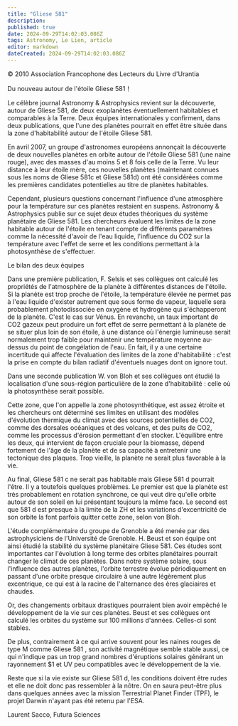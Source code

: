 ```yaml
---
title: "Gliese 581"
description: 
published: true
date: 2024-09-29T14:02:03.086Z
tags: Astronomy, Le Lien, article
editor: markdown
dateCreated: 2024-09-29T14:02:03.086Z
---
```


<p class="v-card v-sheet theme--light grey lighten-3 px-2">© 2010 Association Francophone des Lecteurs du Livre d'Urantia</p>

Du nouveau autour de l'étoile Gliese 581！

Le célèbre journal Astronomy \& Astrophysics revient sur la découverte, autour de Gliese 581, de deux exoplanètes éventuellement habitables et comparables à la Terre. Deux équipes internationales y confirment, dans deux publications, que l'une des planètes pourrait en effet être située dans la zone d'habitabilité autour de l'étoile Gliese 581.

En avril 2007, un groupe d'astronomes européens annonçait la découverte de deux nouvelles planètes en orbite autour de l'étoile Gliese 581 (une naine rouge), avec des masses d'au moins 5 et 8 fois celle de la Terre. Vu leur distance à leur étoile mère, ces nouvelles planètes (maintenant connues sous les noms de Gliese 581c et Gliese 581d) ont été considérées comme les premières candidates potentielles au titre de planètes habitables.

Cependant, plusieurs questions concernant l'influence d'une atmosphère pour la température sur ces planètes restaient en suspens. Astronomy \& Astrophysics publie sur ce sujet deux études théoriques du système planétaire de Gliese 581. Les chercheurs évaluent les limites de la zone habitable autour de l'étoile en tenant compte de différents paramètres comme la nécessité d'avoir de l'eau liquide, l'influence du CO2 sur la température avec l'effet de serre et les conditions permettant à la photosynthèse de s'effectuer.

Le bilan des deux équipes

Dans une première publication, F. Selsis et ses collègues ont calculé les propriétés de l'atmosphère de la planète à différentes distances de l'étoile. Si la planète est trop proche de l'étoile, la température élevée ne permet pas à l'eau liquide d'exister autrement que sous forme de vapeur, laquelle sera probablement photodissociée en oxygène et hydrogène qui s'échapperont de la planète. C'est le cas sur Vénus. En revanche, un taux important de CO2 gazeux peut produire un fort effet de serre permettant à la planète de se situer plus loin de son étoile, à une distance où l'énergie lumineuse serait normalement trop faible pour maintenir une température moyenne au-dessus du point de congélation de l'eau. En fait, il y a une certaine incertitude qui affecte l'évaluation des limites de la zone d'habitabilité : c'est la prise en compte du bilan radiatif d'éventuels nuages dont on ignore tout.

Dans une seconde publication W. von Bloh et ses collègues ont étudié la localisation d'une sous-région particulière de la zone d'habitabilité : celle où la photosynthèse serait possible.

Cette zone, que l'on appelle la zone photosynthétique, est assez étroite et les chercheurs ont déterminé ses limites en utilisant des modèles d'évolution thermique du climat avec des sources potentielles de CO2, comme des dorsales océaniques et des volcans, et des puits de CO2, comme les processus d'érosion permettant d'en stocker. L'équilibre entre les deux, qui intervient de façon cruciale pour la biomasse, dépend fortement de l'âge de la planète et de sa capacité à entretenir une tectonique des plaques. Trop vieille, la planète ne serait plus favorable à la vie.

Au final, Gliese 581 c ne serait pas habitable mais Gliese 581 d pourrait l'être. Il y a toutefois quelques problèmes. Le premier est que la planète est très probablement en rotation synchrone, ce qui veut dire qu'elle orbite autour de son soleil en lui présentant toujours la même face. Le second est que 581 d est presque à la limite de la ZH et les variations d'excentricité de son orbite la font parfois quitter cette zone, selon von Bloh.

L'étude complémentaire du groupe de Grenoble a été menée par des astrophysiciens de l'Université de Grenoble. H. Beust et son équipe ont ainsi étudié la stabilité du système planétaire Gliese 581. Ces études sont importantes car l'évolution à long terme des orbites planétaires pourrait changer le climat de ces planètes. Dans notre système solaire, sous l'influence des autres planètes, l'orbite terrestre évolue périodiquement en passant d'une orbite presque circulaire à une autre légèrement plus excentrique, ce qui est à la racine de l'alternance des ères glaciaires et chaudes.

Or, des changements orbitaux drastiques pourraient bien avoir empêché le développement de la vie sur ces planètes. Beust et ses collègues ont calculé les orbites du système sur 100 millions d'années. Celles-ci sont stables.

De plus, contrairement à ce qui arrive souvent pour les naines rouges de type M comme Gliese 581 , son activité magnétique semble stable aussi, ce qui n'indique pas un trop grand nombres d'éruptions solaires générant un rayonnement $1 et UV peu compatibles avec le développement de la vie.

Reste que si la vie existe sur Gliese 581 d, les conditions doivent être rudes et elle ne doit donc pas ressembler à la nôtre. On en saura peut-être plus dans quelques années avec la mission Terrestrial Planet Finder (TPF), le projet Darwin n'ayant pas été retenu par l'ESA.

Laurent Sacco, Futura Sciences